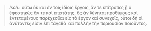 

>  *Isch.*: οὕτω δὲ καὶ ἐν τοῖς ἰδίοις ἔργοις, ἄν τε ἐπίτροπος ᾖ ὁ ἐφεστηκὼς ἄν τε καὶ ἐπιστάτης, ὃς ἂν δύνηται προθύμους καὶ ἐντεταμένους παρέχεσθαι εἰς τὸ ἔργον καὶ συνεχεῖς, οὗτοι δὴ οἱ ἁνύτοντές εἰσιν ἐπὶ τἀγαθὰ καὶ πολλὴν τὴν περιουσίαν ποιοῦντες.
